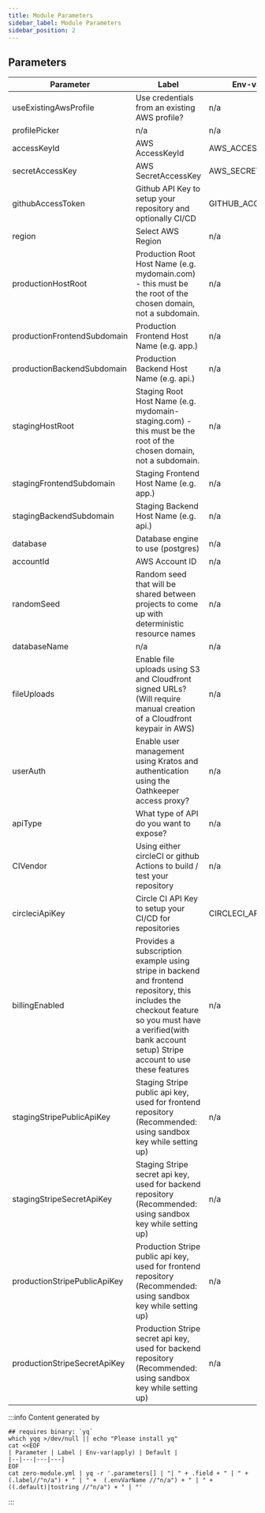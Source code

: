 ```yaml
---
title: Module Parameters
sidebar_label: Module Parameters
sidebar_position: 2
---
```


## Parameters

| Parameter | Label | Env-var(apply) | Default |
|--|---|---|---|
| useExistingAwsProfile | Use credentials from an existing AWS profile? | n/a | null | 
| profilePicker | n/a | n/a | null | 
| accessKeyId | AWS AccessKeyId | AWS_ACCESS_KEY_ID | null | 
| secretAccessKey | AWS SecretAccessKey | AWS_SECRET_ACCESS_KEY | null | 
| githubAccessToken | Github API Key to setup your repository and optionally CI/CD | GITHUB_ACCESS_TOKEN | null | 
| region | Select AWS Region | n/a | null | 
| productionHostRoot | Production Root Host Name (e.g. mydomain.com) - this must be the root of the chosen domain, not a subdomain. | n/a | null | 
| productionFrontendSubdomain | Production Frontend Host Name (e.g. app.) | n/a | app. | 
| productionBackendSubdomain | Production Backend Host Name (e.g. api.) | n/a | api. | 
| stagingHostRoot | Staging Root Host Name (e.g. mydomain-staging.com) - this must be the root of the chosen domain, not a subdomain. | n/a | null | 
| stagingFrontendSubdomain | Staging Frontend Host Name (e.g. app.) | n/a | app. | 
| stagingBackendSubdomain | Staging Backend Host Name (e.g. api.) | n/a | api. | 
| database | Database engine to use (postgres) | n/a | null | 
| accountId | AWS Account ID | n/a | null | 
| randomSeed | Random seed that will be shared between projects to come up with deterministic resource names | n/a | null | 
| databaseName | n/a | n/a | null | 
| fileUploads | Enable file uploads using S3 and Cloudfront signed URLs? (Will require manual creation of a Cloudfront keypair in AWS) | n/a | true | 
| userAuth | Enable user management using Kratos and authentication using the Oathkeeper access proxy? | n/a | true | 
| apiType | What type of API do you want to expose? | n/a | rest | 
| CIVendor | Using either circleCI or github Actions to build / test your repository | n/a | circleci | 
| circleciApiKey | Circle CI API Key to setup your CI/CD for repositories | CIRCLECI_API_KEY | null | 
| billingEnabled | Provides a subscription example using stripe in backend and frontend repository, this includes the checkout feature so you must have a verified(with bank account setup) Stripe account to use these features | n/a | null | 
| stagingStripePublicApiKey | Staging Stripe public api key, used for frontend repository (Recommended: using sandbox key while setting up) | n/a | null | 
| stagingStripeSecretApiKey | Staging Stripe secret api key, used for backend repository (Recommended: using sandbox key while setting up) | n/a | null | 
| productionStripePublicApiKey | Production Stripe public api key, used for frontend repository (Recommended: using sandbox key while setting up) | n/a | null | 
| productionStripeSecretApiKey | Production Stripe secret api key, used for backend repository (Recommended: using sandbox key while setting up) | n/a | null | 

:::info
Content generated by
```shell
## requires binary: `yq`
which yqq >/dev/null || echo "Please install yq"
cat <<EOF
| Parameter | Label | Env-var(apply) | Default |
|--|---|---|---|
EOF
cat zero-module.yml | yq -r '.parameters[] | "| " + .field + " | " + (.label//"n/a") + " | " +  (.envVarName //"n/a") + " | " +  ((.default)|tostring //"n/a") + " | "'
```
:::